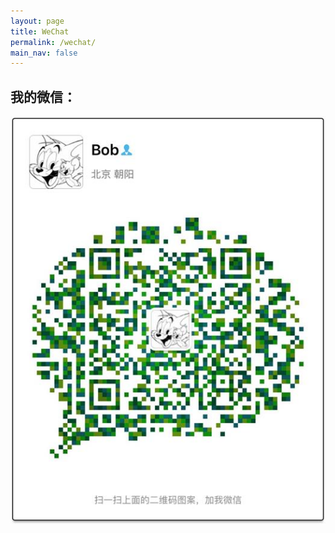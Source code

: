 ```yaml
---
layout: page
title: WeChat
permalink: /wechat/
main_nav: false
---
```


## 我的微信：
<a href="/assets/images/webchat_code.jpg" data-lightbox="pebbletime" >
	<img src="/assets/images/webchat_code.jpg" class="post-image-half" />
</a>
